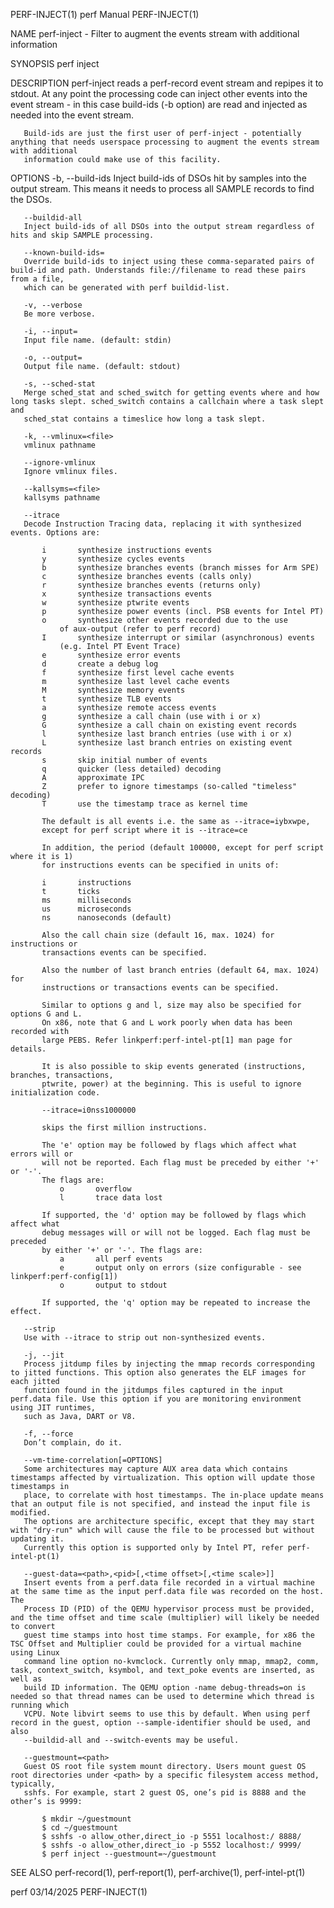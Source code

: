 PERF-INJECT(1)								  perf Manual								PERF-INJECT(1)

NAME
       perf-inject - Filter to augment the events stream with additional information

SYNOPSIS
       perf inject <options>

DESCRIPTION
       perf-inject reads a perf-record event stream and repipes it to stdout. At any point the processing code can inject other events into the event stream -
       in this case build-ids (-b option) are read and injected as needed into the event stream.

       Build-ids are just the first user of perf-inject - potentially anything that needs userspace processing to augment the events stream with additional
       information could make use of this facility.

OPTIONS
       -b, --build-ids
	   Inject build-ids of DSOs hit by samples into the output stream. This means it needs to process all SAMPLE records to find the DSOs.

       --buildid-all
	   Inject build-ids of all DSOs into the output stream regardless of hits and skip SAMPLE processing.

       --known-build-ids=
	   Override build-ids to inject using these comma-separated pairs of build-id and path. Understands file://filename to read these pairs from a file,
	   which can be generated with perf buildid-list.

       -v, --verbose
	   Be more verbose.

       -i, --input=
	   Input file name. (default: stdin)

       -o, --output=
	   Output file name. (default: stdout)

       -s, --sched-stat
	   Merge sched_stat and sched_switch for getting events where and how long tasks slept. sched_switch contains a callchain where a task slept and
	   sched_stat contains a timeslice how long a task slept.

       -k, --vmlinux=<file>
	   vmlinux pathname

       --ignore-vmlinux
	   Ignore vmlinux files.

       --kallsyms=<file>
	   kallsyms pathname

       --itrace
	   Decode Instruction Tracing data, replacing it with synthesized events. Options are:

	       i       synthesize instructions events
	       y       synthesize cycles events
	       b       synthesize branches events (branch misses for Arm SPE)
	       c       synthesize branches events (calls only)
	       r       synthesize branches events (returns only)
	       x       synthesize transactions events
	       w       synthesize ptwrite events
	       p       synthesize power events (incl. PSB events for Intel PT)
	       o       synthesize other events recorded due to the use
		       of aux-output (refer to perf record)
	       I       synthesize interrupt or similar (asynchronous) events
		       (e.g. Intel PT Event Trace)
	       e       synthesize error events
	       d       create a debug log
	       f       synthesize first level cache events
	       m       synthesize last level cache events
	       M       synthesize memory events
	       t       synthesize TLB events
	       a       synthesize remote access events
	       g       synthesize a call chain (use with i or x)
	       G       synthesize a call chain on existing event records
	       l       synthesize last branch entries (use with i or x)
	       L       synthesize last branch entries on existing event records
	       s       skip initial number of events
	       q       quicker (less detailed) decoding
	       A       approximate IPC
	       Z       prefer to ignore timestamps (so-called "timeless" decoding)
	       T       use the timestamp trace as kernel time

	       The default is all events i.e. the same as --itrace=iybxwpe,
	       except for perf script where it is --itrace=ce

	       In addition, the period (default 100000, except for perf script where it is 1)
	       for instructions events can be specified in units of:

	       i       instructions
	       t       ticks
	       ms      milliseconds
	       us      microseconds
	       ns      nanoseconds (default)

	       Also the call chain size (default 16, max. 1024) for instructions or
	       transactions events can be specified.

	       Also the number of last branch entries (default 64, max. 1024) for
	       instructions or transactions events can be specified.

	       Similar to options g and l, size may also be specified for options G and L.
	       On x86, note that G and L work poorly when data has been recorded with
	       large PEBS. Refer linkperf:perf-intel-pt[1] man page for details.

	       It is also possible to skip events generated (instructions, branches, transactions,
	       ptwrite, power) at the beginning. This is useful to ignore initialization code.

	       --itrace=i0nss1000000

	       skips the first million instructions.

	       The 'e' option may be followed by flags which affect what errors will or
	       will not be reported. Each flag must be preceded by either '+' or '-'.
	       The flags are:
		       o       overflow
		       l       trace data lost

	       If supported, the 'd' option may be followed by flags which affect what
	       debug messages will or will not be logged. Each flag must be preceded
	       by either '+' or '-'. The flags are:
		       a       all perf events
		       e       output only on errors (size configurable - see linkperf:perf-config[1])
		       o       output to stdout

	       If supported, the 'q' option may be repeated to increase the effect.

       --strip
	   Use with --itrace to strip out non-synthesized events.

       -j, --jit
	   Process jitdump files by injecting the mmap records corresponding to jitted functions. This option also generates the ELF images for each jitted
	   function found in the jitdumps files captured in the input perf.data file. Use this option if you are monitoring environment using JIT runtimes,
	   such as Java, DART or V8.

       -f, --force
	   Don’t complain, do it.

       --vm-time-correlation[=OPTIONS]
	   Some architectures may capture AUX area data which contains timestamps affected by virtualization. This option will update those timestamps in
	   place, to correlate with host timestamps. The in-place update means that an output file is not specified, and instead the input file is modified.
	   The options are architecture specific, except that they may start with "dry-run" which will cause the file to be processed but without updating it.
	   Currently this option is supported only by Intel PT, refer perf-intel-pt(1)

       --guest-data=<path>,<pid>[,<time offset>[,<time scale>]]
	   Insert events from a perf.data file recorded in a virtual machine at the same time as the input perf.data file was recorded on the host. The
	   Process ID (PID) of the QEMU hypervisor process must be provided, and the time offset and time scale (multiplier) will likely be needed to convert
	   guest time stamps into host time stamps. For example, for x86 the TSC Offset and Multiplier could be provided for a virtual machine using Linux
	   command line option no-kvmclock. Currently only mmap, mmap2, comm, task, context_switch, ksymbol, and text_poke events are inserted, as well as
	   build ID information. The QEMU option -name debug-threads=on is needed so that thread names can be used to determine which thread is running which
	   VCPU. Note libvirt seems to use this by default. When using perf record in the guest, option --sample-identifier should be used, and also
	   --buildid-all and --switch-events may be useful.

       --guestmount=<path>
	   Guest OS root file system mount directory. Users mount guest OS root directories under <path> by a specific filesystem access method, typically,
	   sshfs. For example, start 2 guest OS, one’s pid is 8888 and the other’s is 9999:

	       $ mkdir ~/guestmount
	       $ cd ~/guestmount
	       $ sshfs -o allow_other,direct_io -p 5551 localhost:/ 8888/
	       $ sshfs -o allow_other,direct_io -p 5552 localhost:/ 9999/
	       $ perf inject --guestmount=~/guestmount

SEE ALSO
       perf-record(1), perf-report(1), perf-archive(1), perf-intel-pt(1)

perf									  03/14/2025								PERF-INJECT(1)
